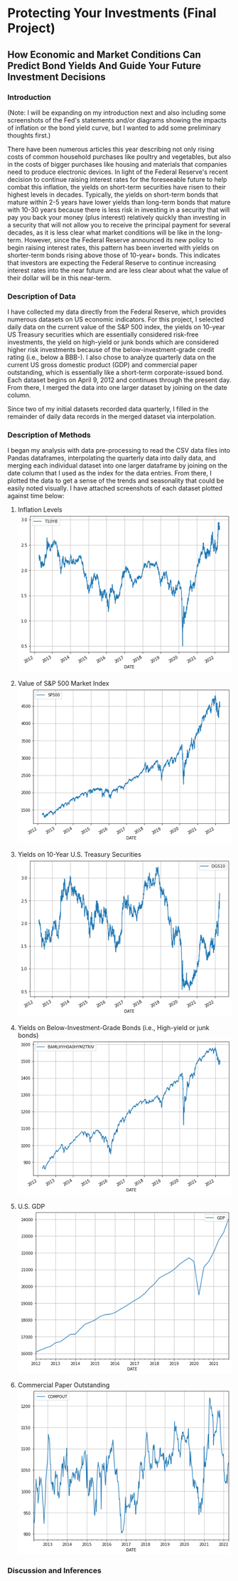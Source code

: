 # **Protecting Your Investments (Final Project)**
## **How Economic and Market Conditions Can Predict Bond Yields And Guide Your Future Investment Decisions**

### **Introduction**
  (Note: I will be expanding on my introduction next and also including some screenshots of the Fed's statements and/or diagrams showing the impacts of inflation or the bond yield curve, but I wanted to add some preliminary thoughts first.)
  
  There have been numerous articles this year describing not only rising costs of common household purchases like poultry and vegetables, but also in the costs of bigger purchases like housing and materials that companies need to produce electronic devices.  In light of the Federal Reserve's recent decision to continue raising interest rates for the foreseeable future to help combat this inflation, the yields on short-term securities have risen to their highest levels in decades.  Typically, the yields on short-term bonds that mature within 2-5 years have lower yields than long-term bonds that mature with 10-30 years because there is less risk in investing in a security that will pay you back your money (plus interest) relatively quickly than investing in a security that will not allow you to receive the principal payment for several decades, as it is less clear what market conditions will be like in the long-term.  However, since the Federal Reserve announced its new policy to begin raising interest rates, this pattern has been inverted with yields on shorter-term bonds rising above those of 10-year+ bonds.  This indicates that investors are expecting the Federal Reserve to continue increasing interest rates into the near future and are less clear about what the value of their dollar will be in this near-term.


### **Description of Data**

  I have collected my data directly from the Federal Reserve, which provides numerous datasets on US economic indicators.  For this project, I selected daily data on the current value of the S&P 500 index, the yields on 10-year US Treasury securities which are essentially considered risk-free investments, the yield on high-yield or junk bonds which are considered higher risk investments because of the below-investment-grade credit rating (i.e., below a BBB-).  I also chose to analyze quarterly data on the current US gross domestic product (GDP) and commercial paper outstanding, which is essentially like a short-term corporate-issued bond.  Each dataset begins on April 9, 2012 and continues through the present day.  From there, I merged the data into one larger dataset by joining on the date column.
  
  Since two of my initial datasets recorded data quarterly, I filled in the remainder of daily data records in the merged dataset via interpolation.


### **Description of Methods**
  I began my analysis with data pre-processing to read the CSV data files into Pandas dataframes, interpolating the quarterly data into daily data, and merging each individual dataset into one larger dataframe by joining on the date column that I used as the index for the data entries.  From there, I plotted the data to get a sense of the trends and seasonality that could be easily noted visually.  I have attached screenshots of each dataset plotted against time below:
  
  1. Inflation Levels
  ![Inflation](Inflation.png)

  2. Value of S&P 500 Market Index
  ![S&P 500](SP500.png)

  3. Yields on 10-Year U.S. Treasury Securities
  ![Ten-Year Yields](10year.png)

  4. Yields on Below-Investment-Grade Bonds (i.e., High-yield or junk bonds)
  ![High-Yield Bonds](highyieldbonds.png)

  5. U.S. GDP
  ![GDP](GDP.png)

  6. Commercial Paper Outstanding
  ![Commercial Paper](commpaper.png)


### **Discussion and Inferences**
